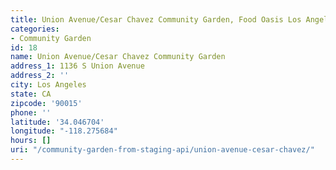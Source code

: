 ```yaml
---
title: Union Avenue/Cesar Chavez Community Garden, Food Oasis Los Angeles
categories:
- Community Garden
id: 18
name: Union Avenue/Cesar Chavez Community Garden
address_1: 1136 S Union Avenue
address_2: ''
city: Los Angeles
state: CA
zipcode: '90015'
phone: ''
latitude: '34.046704'
longitude: "-118.275684"
hours: []
uri: "/community-garden-from-staging-api/union-avenue-cesar-chavez/"
---
```


